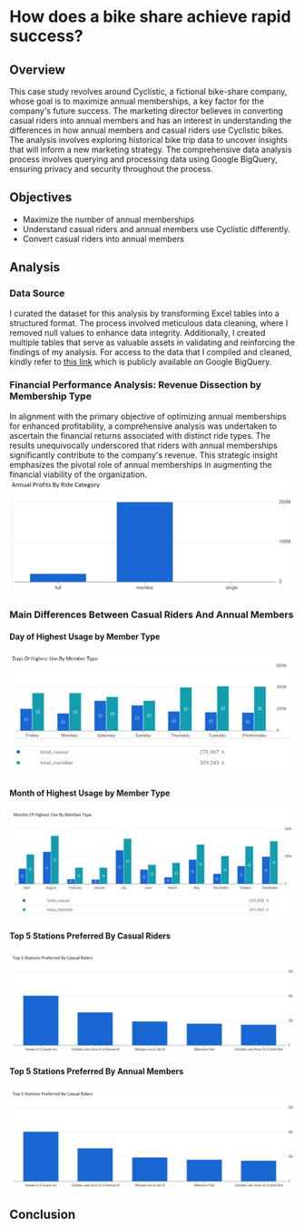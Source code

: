 # How does a bike share achieve rapid success?

## Overview
This case study revolves around Cyclistic, a fictional bike-share company, whose goal is to maximize annual memberships, a key factor for the company's future success. The marketing director believes in converting casual riders into annual members and has an interest in understanding the differences in how annual members and casual riders use Cyclistic bikes. The analysis involves exploring historical bike trip data to uncover insights that will inform a new marketing strategy. The comprehensive data analysis process involves querying and processing data using Google BigQuery, ensuring privacy and security throughout the process.

## Objectives
* Maximize the number of annual memberships
* Understand casual riders and annual members use Cyclistic differently.
* Convert casual riders into annual members

## Analysis
### Data Source
I curated the dataset for this analysis by transforming Excel tables into a structured format. The process involved meticulous data cleaning, where I removed null values to enhance data integrity. Additionally, I created multiple tables that serve as valuable assets in validating and reinforcing the findings of my analysis.
For access to the data that I compiled and cleaned, kindly refer to [this link](https://console.cloud.google.com/bigquery?project=unified-gift-318816&ws=!1m4!1m3!3m2!1sunified-gift-318816!2scyclistic_data_2023) which is publicly available on Google BigQuery.

### Financial Performance Analysis: Revenue Dissection by Membership Type
In alignment with the primary objective of optimizing annual memberships for enhanced profitability, a comprehensive analysis was undertaken to ascertain the financial returns associated with distinct ride types. The results unequivocally underscored that riders with annual memberships significantly contribute to the company's revenue. This strategic insight emphasizes the pivotal role of annual memberships in augmenting the financial viability of the organization.
![visualization_of_annual_profits](/images/annual_profits_by_ride_category.jpg)

### Main Differences Between Casual Riders And Annual Members
#### Day of Highest Usage by Member Type
![visualization_of_days_of_highest_use_by_member_type](/images/days_of_highest_use_by_member_type.jpg)
#### Month of Highest Usage by Member Type
![visualization_of_months_of_highest_use_by_member_type](/images/months_of_highest_use_by_member_type.jpg)
#### Top 5 Stations Preferred By Casual Riders
![visualization_of_top_5_stations_preferred_by_casual_riders](/images/top_5_stations_preferred_by_casual_riders.jpg)
#### Top 5 Stations Preferred By Annual Members
![visualization_of_top_5_stations_preferred_by_annual_members](/images/top_5_stations_preferred_by_casual_riders.jpg)
## Conclusion


